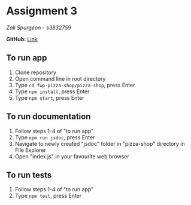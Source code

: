 # Assignment 3
*Zali Spurgeon - s3832759*

**GitHub:** [Link](https://github.com/rmit-fwp-s2-2022/a3-s3832759)

## To run app
1. Clone repository
2. Open command line in root directory
3. Type `cd fwp-pizza-shop/pizza-shop`, press Enter
4. Type `npm install`, press Enter
5. Type `npm start`, press Enter

## To run documentation
1. Follow steps 1-4 of "to run app"
2. Type `npm run jsdoc`, press Enter
3. Navigate to newly created "jsdoc" folder in "pizza-shop" directory in File Explorer
4. Open "index.js" in your favourite web browser

## To run tests
1. Follow steps 1-4 of "to run app"
2. Type `npm test`, press Enter
